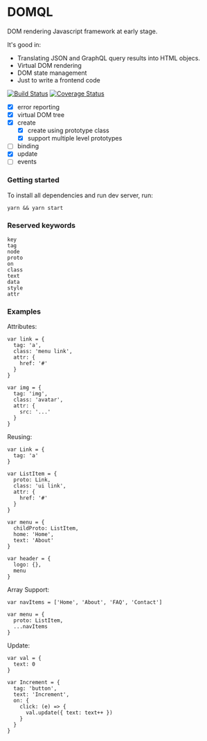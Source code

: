# DOMQL
DOM rendering Javascript framework at early stage. 

It's good in:
- Translating JSON and GraphQL query results into HTML objecs.
- Virtual DOM rendering
- DOM state management
- Just to write a frontend code

[![Build Status](https://travis-ci.org/rackai/domql.svg?branch=master)](https://travis-ci.org/rackai/domql)
[![Coverage Status](https://coveralls.io/repos/github/rackai/domql/badge.svg?branch=master)](https://coveralls.io/github/rackai/domql?branch=master)

- [x] error reporting
- [x] virtual DOM tree
- [x] create
  - [x] create using prototype class
  - [x] support multiple level prototypes
- [ ] binding
- [x] update
- [ ] events

### Getting started

To install all dependencies and run dev server, run:

```shell
yarn && yarn start
```

### Reserved keywords

```
key
tag
node
proto
on
class
text
data
style
attr
```

### Examples

Attributes:

```
var link = {
  tag: 'a',
  class: 'menu link',
  attr: {
    href: '#'
  }
}
```
```
var img = {
  tag: 'img',
  class: 'avatar',
  attr: {
    src: '...'
  }
}
```

Reusing: 
```
var Link = {
  tag: 'a'
}

var ListItem = {
  proto: Link,
  class: 'ui link',
  attr: {
    href: '#'
  }
}

var menu = {
  childProto: ListItem,
  home: 'Home',
  text: 'About'
}

var header = {
  logo: {},
  menu
}
```

Array Support:
```
var navItems = ['Home', 'About', 'FAQ', 'Contact']

var menu = {
  proto: ListItem,
  ...navItems
}
```

Update:
```
var val = {
  text: 0
}

var Increment = {
  tag: 'button',
  text: 'Increment',
  on: {
    click: (e) => {
      val.update({ text: text++ })
    }
  }
}
```
